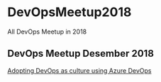 # DevOpsMeetup2018
All DevOps Meetup in 2018

## DevOps Meetup Desember 2018
[Adopting DevOps as culture using Azure DevOps](https://www.slideshare.net/DevOpsIndonesia/adopting-devops-as-culture-using-azure-devops)
